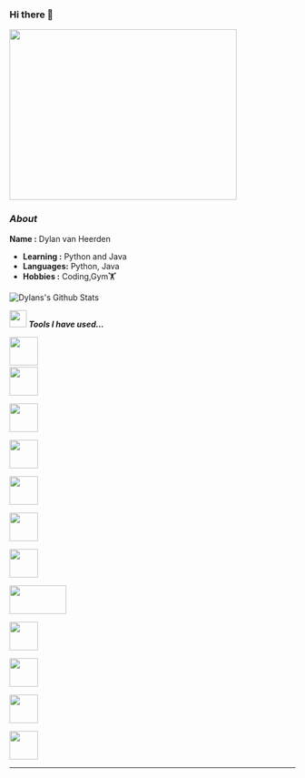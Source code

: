 ### Hi there 👋
<img src="https://i.pinimg.com/originals/4e/af/ef/4eafefd8b6cd9c42089ec7a19aead746.gif" width="400" height="300" />
  
### <i>About</i>
    
   **Name     :** Dylan van Heerden
-  **Learning :** Python and Java
-  **Languages:** Python, Java
-  **Hobbies  :** Coding,Gym🏋️

<img alt="Dylans's Github Stats" src="https://github-readme-stats-sparklingwater45.vercel.app/api?username=SparklingWater45&show_icons=true&theme=onedark&hide_border=true&repo=onedark">


<img src="https://media.giphy.com/media/iY8CRBdQXODJSCERIr/giphy.gif" width="30px">&nbsp;***Tools I have used...***
<p align="left">
  
  <code><img height="50" src="https://github.com/uannabi/-/blob/master/resource/git.svg"></code>
  <code> <img height="50" src="https://github.com/uannabi/-/blob/master/resource/python-icon.svg"> </code>
  <code> <img height="50" src="https://www.vectorlogo.zone/logos/java/java-ar21.svg"> </code>
  <code> <img height="50" src="https://www.vectorlogo.zone/logos/jupyter/jupyter-ar21.svg"> </code>
  <code> <img height="50" src="https://www.vectorlogo.zone/logos/w3_html5/w3_html5-ar21.svg"> </code>
  <code> <img height="50" src="https://www.vectorlogo.zone/logos/mysql/mysql-ar21.svg"> </code>
  <code> <img height="50" src="https://www.vectorlogo.zone/logos/sqlite/sqlite-ar21.svg"> </code>
  <code> <img height="50" src="https://matplotlib.org/2.2.5/_images/sphx_glr_logos2_001.png" width='100'> </code>
  <code> <img height="50" src="https://upload.wikimedia.org/wikipedia/commons/thumb/e/ed/Pandas_logo.svg/768px-Pandas_logo.svg.png"> </code>
  <code> <img height="50" src="https://www.vectorlogo.zone/logos/pocoo_flask/pocoo_flask-ar21.svg"> </code>
  <code> <img height="50" src="https://www.vectorlogo.zone/logos/heroku/heroku-ar21.svg"> </code>
  <code> <img height="50" src="https://www.vectorlogo.zone/logos/numpy/numpy-ar21.svg"> </code>
  <hr>

